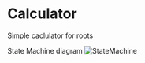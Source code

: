 # Calculator
Simple caclulator for roots

State Machine diagram
![StateMachine](https://user-images.githubusercontent.com/90775038/169692588-939fd564-d0c2-40db-8494-48ca9ec3ad1e.png)
